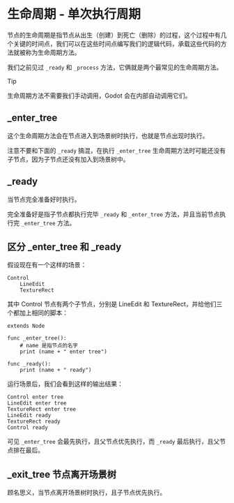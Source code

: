 # 生命周期 - 单次执行周期

节点的生命周期是指节点从出生（创建）到死亡（删除）的过程，这个过程中有几个关键的时间点，我们可以在这些时间点编写我们的逻辑代码，承载这些代码的方法就被称为生命周期方法。

我们之前见过 `_ready` 和 `_process` 方法，它俩就是两个最常见的生命周期方法。

> [!tip] 
>
> 生命周期方法不需要我们手动调用，Godot 会在内部自动调用它们。

## _enter_tree

这个生命周期方法会在节点进入到场景树时执行，也就是节点出现时执行。

注意不要和下面的 `_ready` 搞混，在执行 `_enter_tree` 生命周期方法时可能还没有子节点，因为子节点还没有加入到场景树中。

## _ready

当节点完全准备好时执行。

完全准备好是指子节点都执行完毕 `_ready` 和 `_enter_tree` 方法，并且当前节点执行完 `_enter_tree` 方法。

## 区分 _enter_tree 和 _ready

假设现在有一个这样的场景：

```
Control
    LineEdit
    TextureRect
```

其中 Control 节点有两个子节点，分别是 LineEdit 和 TextureRect，并给他们三个都加上相同的脚本：

```gdscript
extends Node

func _enter_tree():
    # name 是指节点的名字
    print (name + " enter tree")

func _ready():
    print (name + " ready")
```

运行场景后，我们会看到这样的输出结果：

```
Control enter tree
LineEdit enter tree
TextureRect enter tree
LineEdit ready
TextureRect ready
Control ready
```

可见 `_enter_tree` 会最先执行，且父节点优先执行，而 `_ready` 最后执行，且父节点排在最后。

## _exit_tree 节点离开场景树

顾名思义，当节点离开场景树时执行，且子节点优先执行。
